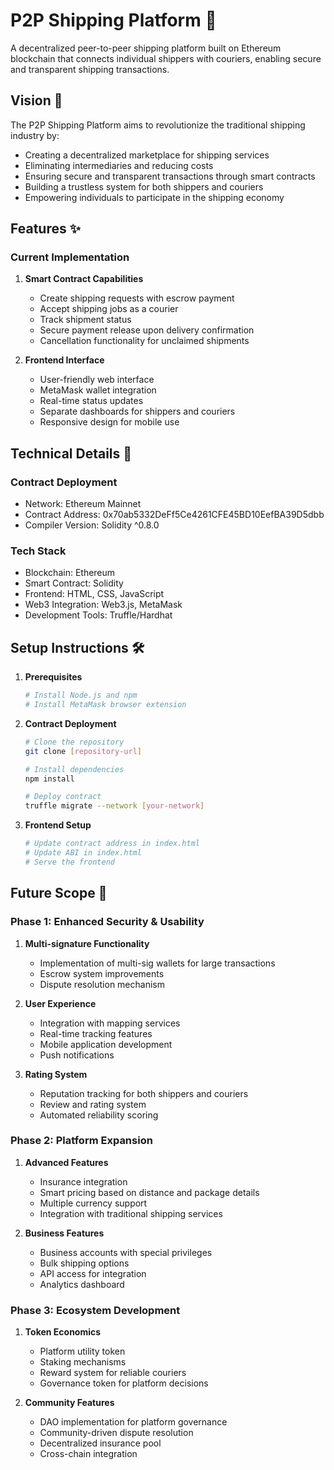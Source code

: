 # P2P Shipping Platform 🚚

A decentralized peer-to-peer shipping platform built on Ethereum blockchain that connects individual shippers with couriers, enabling secure and transparent shipping transactions.

## Vision 🎯

The P2P Shipping Platform aims to revolutionize the traditional shipping industry by:

- Creating a decentralized marketplace for shipping services
- Eliminating intermediaries and reducing costs
- Ensuring secure and transparent transactions through smart contracts
- Building a trustless system for both shippers and couriers
- Empowering individuals to participate in the shipping economy

## Features ✨

### Current Implementation
1. **Smart Contract Capabilities**
   - Create shipping requests with escrow payment
   - Accept shipping jobs as a courier
   - Track shipment status
   - Secure payment release upon delivery confirmation
   - Cancellation functionality for unclaimed shipments

2. **Frontend Interface**
   - User-friendly web interface
   - MetaMask wallet integration
   - Real-time status updates
   - Separate dashboards for shippers and couriers
   - Responsive design for mobile use

## Technical Details 🔧

### Contract Deployment
- Network: Ethereum Mainnet
- Contract Address: 0x70ab5332DeFf5Ce4261CFE45BD10EefBA39D5dbb
- Compiler Version: Solidity ^0.8.0

### Tech Stack
- Blockchain: Ethereum
- Smart Contract: Solidity
- Frontend: HTML, CSS, JavaScript
- Web3 Integration: Web3.js, MetaMask
- Development Tools: Truffle/Hardhat

## Setup Instructions 🛠️

1. **Prerequisites**
   ```bash
   # Install Node.js and npm
   # Install MetaMask browser extension
   ```

2. **Contract Deployment**
   ```bash
   # Clone the repository
   git clone [repository-url]
   
   # Install dependencies
   npm install
   
   # Deploy contract
   truffle migrate --network [your-network]
   ```

3. **Frontend Setup**
   ```bash
   # Update contract address in index.html
   # Update ABI in index.html
   # Serve the frontend
   ```

## Future Scope 🚀

### Phase 1: Enhanced Security & Usability
1. **Multi-signature Functionality**
   - Implementation of multi-sig wallets for large transactions
   - Escrow system improvements
   - Dispute resolution mechanism

2. **User Experience**
   - Integration with mapping services
   - Real-time tracking features
   - Mobile application development
   - Push notifications

3. **Rating System**
   - Reputation tracking for both shippers and couriers
   - Review and rating system
   - Automated reliability scoring

### Phase 2: Platform Expansion
1. **Advanced Features**
   - Insurance integration
   - Smart pricing based on distance and package details
   - Multiple currency support
   - Integration with traditional shipping services

2. **Business Features**
   - Business accounts with special privileges
   - Bulk shipping options
   - API access for integration
   - Analytics dashboard

### Phase 3: Ecosystem Development
1. **Token Economics**
   - Platform utility token
   - Staking mechanisms
   - Reward system for reliable couriers
   - Governance token for platform decisions

2. **Community Features**
   - DAO implementation for platform governance
   - Community-driven dispute resolution
   - Decentralized insurance pool
   - Cross-chain integration
